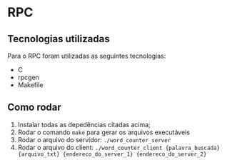 # RPC

## Tecnologias utilizadas

Para o RPC foram utilizadas as seguintes tecnologias:
- C
- rpcgen
- Makefile

## Como rodar

1. Instalar todas as depedências citadas acima;
2. Rodar o comando `make` para gerar os arquivos executáveis
3. Rodar o arquivo do servidor:
`./word_counter_server`
4. Rodar o arquivo do client:
`./word_counter_client {palavra_buscada} {arquivo_txt} {endereco_do_server_1} {endereco_do_server_2}`
